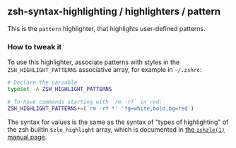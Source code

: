 zsh-syntax-highlighting / highlighters / pattern
------------------------------------------------

This is the `pattern` highlighter, that highlights user-defined patterns.


### How to tweak it

To use this highlighter, associate patterns with styles in the
`ZSH_HIGHLIGHT_PATTERNS` associative array, for example in `~/.zshrc`:

```zsh
# Declare the variable
typeset -A ZSH_HIGHLIGHT_PATTERNS

# To have commands starting with `rm -rf` in red:
ZSH_HIGHLIGHT_PATTERNS+=('rm -rf *' 'fg=white,bold,bg=red')
```

The syntax for values is the same as the syntax of "types of highlighting" of
the zsh builtin `$zle_highlight` array, which is documented in [the `zshzle(1)`
manual page][zshzle-Character-Highlighting].

[zshzle-Character-Highlighting]: http://zsh.sourceforge.net/Doc/Release/Zsh-Line-Editor.html#Character-Highlighting
